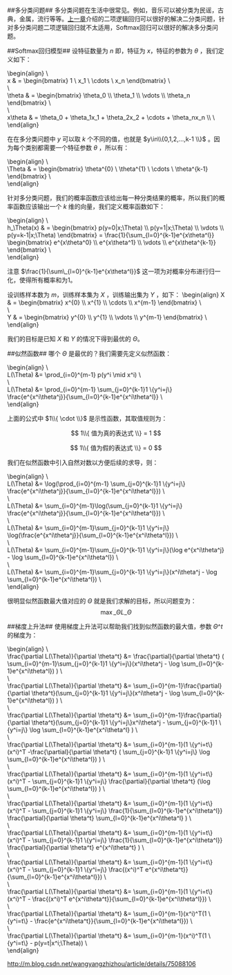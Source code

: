 
##多分类问题##
多分类问题在生活中很常见。例如，音乐可以被分类为民谣，古典，金属，流行等等。[上一章](http://www.coderjie.com/blog/604c0804dbeb11e7841d00163e0c0e36)介绍的二项逻辑回归可以很好的解决二分类问题，针对多分类问题二项逻辑回归就不太适用，Softmax回归可以很好的解决多分类问题。

##Softmax回归模型##
设特征数量为 $n$ 即，特征为 $x$，特征的参数为 $\theta$ ，我们定义如下：

\begin{align}
\\\
x & =
\begin{bmatrix}
1 \ x\_1 \ \cdots \ x\_n
\end{bmatrix}
\\\
\\\
\theta & =
\begin{bmatrix}
\theta\_0 \\\\
\theta\_1 \\\\
\vdots    \\\\
\theta\_n
\end{bmatrix}
\\\
\\\
x\theta & = \theta\_0 + \theta\_1x\_1 + \theta\_2x\_2 + \cdots + \theta\_nx\_n \\\\
\\\
\end{align}

在在多分类问题中 $y$ 可以取 $k$ 个不同的值，也就是 $y\in\\{0,1,2,...,k-1 \\}$ 。因为每个类别都需要一个特征参数 $\theta$ ，所以有：

\begin{align}
\\\
\Theta & =
\begin{bmatrix}
\theta^{0} \ \theta^{1} \ \cdots \ \theta^{k-1}
\end{bmatrix}
\\\
\end{align}

针对多分类问题，我们的概率函数应该给出每一种分类结果的概率，所以我们的概率函数应该输出一个 $k$ 维的向量，我们定义概率函数如下：

\begin{align}
\\\
h\_\Theta(x) & = 
\begin{bmatrix}
p(y=0|x;\Theta) \\\\
p(y=1|x;\Theta) \\\\
\vdots    \\\\
p(y=k-1|x;\Theta)
\end{bmatrix}
= \frac{1}{\sum\_{l=0}^{k-1}e^{x\theta^l}}
\begin{bmatrix}
e^{x\theta^0} \\\\
e^{x\theta^1} \\\\
\vdots    \\\\
e^{x\theta^{k-1}}
\end{bmatrix}
\\\
\end{align}

注意 $\frac{1}{\sum\_{l=0}^{k-1}e^{x\theta^l}}$ 这一项为对概率分布进行归一化，使得所有概率和为1。

设训练样本数为 $m$，训练样本集为 $X$ ，训练输出集为 $Y$ ，如下：
\begin{align}
X & =
\begin{bmatrix}
x^{0}  \\\\
x^{1}  \\\\
\cdots \\\\
x^{m-1}
\end{bmatrix}
\\\
\\\
Y & =
\begin{bmatrix}
y^{0}       \\\\
y^{1}       \\\\
\vdots        \\\\
y^{m-1}
\end{bmatrix}
\\\
\end{align}

我们的目标是已知 $X$ 和 $Y$ 的情况下得到最优的 $\Theta$。

##似然函数##
哪个 $\Theta$ 是最优的？我们需要先定义似然函数：

\begin{align}
\\\
L(\Theta) &= \prod\_{i=0}^{m-1} p(y^i \mid x^i)
\\\
\\\
L(\Theta) &= \prod\_{i=0}^{m-1} \sum\_{j=0}^{k-1}1 \\{y^i=j\\} \frac{e^{x^i\theta^j}}{\sum\_{l=0}^{k-1}e^{x^i\theta^l}}
\\\
\end{align}

上面的公式中 $1\\{ \cdot \\}$ 是示性函数，其取值规则为：

$$ 1\\{ 值为真的表达式 \\} = 1 $$ 

$$ 1\\{ 值为假的表达式 \\} = 0 $$ 

我们在似然函数中引入自然对数以方便后续的求导，则：

\begin{align}
\\\
L(\Theta) &= \log(\prod\_{i=0}^{m-1} \sum\_{j=0}^{k-1}1 \\{y^i=j\\} \frac{e^{x^i\theta^j}}{\sum\_{l=0}^{k-1}e^{x^i\theta^l}})
\\\
\\\
L(\Theta) &= \sum\_{i=0}^{m-1}\log(\sum\_{j=0}^{k-1}1 \\{y^i=j\\} \frac{e^{x^i\theta^j}}{\sum\_{l=0}^{k-1}e^{x^i\theta^l}})
\\\
\\\
L(\Theta) &= \sum\_{i=0}^{m-1}\sum\_{j=0}^{k-1}1 \\{y^i=j\\} \log(\frac{e^{x^i\theta^j}}{\sum\_{l=0}^{k-1}e^{x^i\theta^l}})
\\\
\\\
L(\Theta) &= \sum\_{i=0}^{m-1}\sum\_{j=0}^{k-1}1 \\{y^i=j\\}(\log e^{x^i\theta^j} - \log \sum\_{l=0}^{k-1}e^{x^i\theta^l})
\\\
\\\
L(\Theta) &= \sum\_{i=0}^{m-1}\sum\_{j=0}^{k-1}1 \\{y^i=j\\}(x^i\theta^j - \log \sum\_{l=0}^{k-1}e^{x^i\theta^l})
\\\
\end{align}

很明显似然函数最大值对应的 $\Theta$ 就是我们求解的目标，所以问题变为：
$$
\max\_\Theta L\_\Theta
$$

##梯度上升法##
使用梯度上升法可以帮助我们找到似然函数的最大值，参数 $\Theta\^t$的梯度为：

\begin{align}
\\\
\frac{\partial L(\Theta)}{\partial \theta^t} &= \frac{\partial}{\partial \theta^t} ( \sum\_{i=0}^{m-1}\sum\_{j=0}^{k-1}1 \\{y^i=j\\}(x^i\theta^j - \log \sum\_{l=0}^{k-1}e^{x^i\theta^l}) )
\\\
\\\
\frac{\partial L(\Theta)}{\partial \theta^t} &= \sum\_{i=0}^{m-1}\frac{\partial}{\partial \theta^t}(\sum\_{j=0}^{k-1}1 \\{y^i=j\\}(x^i\theta^j - \log \sum\_{l=0}^{k-1}e^{x^i\theta^l}) )
\\\
\\\
\frac{\partial L(\Theta)}{\partial \theta^t} &= \sum\_{i=0}^{m-1}\frac{\partial}{\partial \theta^t}(\sum\_{j=0}^{k-1}1 \\{y^i=j\\}x^i\theta^j - \sum\_{j=0}^{k-1}1 \\{y^i=j\\} \log \sum\_{l=0}^{k-1}e^{x^i\theta^l} )
\\\
\\\
\frac{\partial L(\Theta)}{\partial \theta^t} &= \sum\_{i=0}^{m-1}(1 \\{y^i=t\\}(x^i)^T -\frac{\partial}{\partial \theta^t} ( \sum\_{j=0}^{k-1}1 \\{y^i=j\\} \log \sum\_{l=0}^{k-1}e^{x^i\theta^l}) )
\\\
\\\
\frac{\partial L(\Theta)}{\partial \theta^t} &= \sum\_{i=0}^{m-1}(1 \\{y^i=t\\}(x^i)^T - \sum\_{j=0}^{k-1}1 \\{y^i=j\\} \frac{\partial}{\partial \theta^t} (\log \sum\_{l=0}^{k-1}e^{x^i\theta^l}) )
\\\
\\\
\frac{\partial L(\Theta)}{\partial \theta^t} &= \sum\_{i=0}^{m-1}(1 \\{y^i=t\\}(x^i)^T - \sum\_{j=0}^{k-1}1 \\{y^i=j\\} \frac{1}{\sum\_{l=0}^{k-1}e^{x^i\theta^l}} \frac{\partial}{\partial \theta^t} \sum\_{l=0}^{k-1}e^{x^i\theta^l} )
\\\
\\\
\frac{\partial L(\Theta)}{\partial \theta^t} &= \sum\_{i=0}^{m-1}(1 \\{y^i=t\\}(x^i)^T - \sum\_{j=0}^{k-1}1 \\{y^i=j\\} \frac{1}{\sum\_{l=0}^{k-1}e^{x^i\theta^l}} \frac{\partial}{\partial \theta^t} e^{x^i\theta^t} )
\\\
\\\
\frac{\partial L(\Theta)}{\partial \theta^t} &= \sum\_{i=0}^{m-1}(1 \\{y^i=t\\}(x^i)^T - \sum\_{j=0}^{k-1}1 \\{y^i=j\\} \frac{(x^i)^T e^{x^i\theta^t}}{\sum\_{l=0}^{k-1}e^{x^i\theta^l}})
\\\
\\\
\frac{\partial L(\Theta)}{\partial \theta^t} &= \sum\_{i=0}^{m-1}(1 \\{y^i=t\\}(x^i)^T - \frac{(x^i)^T e^{x^i\theta^t}}{\sum\_{l=0}^{k-1}e^{x^i\theta^l}})
\\\
\\\
\frac{\partial L(\Theta)}{\partial \theta^t} &= \sum\_{i=0}^{m-1}(x^i)^T(1 \\{y^i=t\\} - \frac{e^{x^i\theta^t}}{\sum\_{l=0}^{k-1}e^{x^i\theta^l}})
\\\
\\\
\frac{\partial L(\Theta)}{\partial \theta^t} &= \sum\_{i=0}^{m-1}(x^i)^T(1 \\{y^i=t\\} - p(y=t|x^i;\Theta))
\\\
\end{align}


http://m.blog.csdn.net/wangyangzhizhou/article/details/75088106